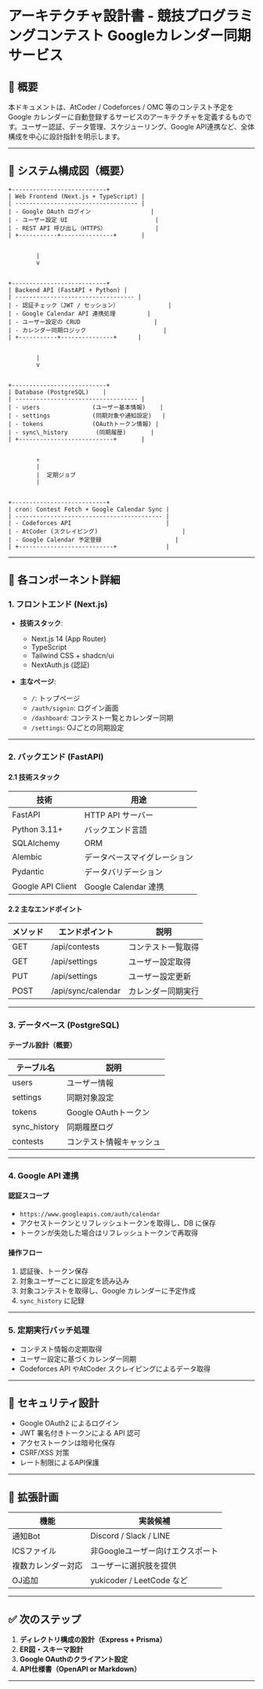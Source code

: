 # アーキテクチャ設計書 - 競技プログラミングコンテスト Googleカレンダー同期サービス

## 🧭 概要

本ドキュメントは、AtCoder / Codeforces / OMC 等のコンテスト予定を Google カレンダーに自動登録するサービスのアーキテクチャを定義するものです。ユーザー認証、データ管理、スケジューリング、Google API連携など、全体構成を中心に設計指針を明示します。

---

## 📐 システム構成図（概要）

```
+---------------------------+
| Web Frontend (Next.js + TypeScript) |
| ----------------------------------- |
| - Google OAuth ログイン                 |
| - ユーザー設定 UI                         |
| - REST API 呼び出し（HTTPS）              |
| +-----------+---------------+       |


        |
        v


+---------------------------+
| Backend API (FastAPI + Python) |
| ---------------------------------- |
| - 認証チェック（JWT / セッション）              |
| - Google Calendar API 連携処理         |
| - ユーザー設定の CRUD                     |
| - カレンダー同期ロジック                      |
| +-----------+---------------+      |


        |
        v


+---------------------------+
| Database (PostgreSQL)    |
| ----------------------------------- |
| - users               (ユーザー基本情報)    |
| - settings            (同期対象や通知設定)   |
| - tokens              (OAuthトークン情報) |
| - sync\_history        (同期履歴)       |
| +---------------------------+       |


        ↑
        |
        |  定期ジョブ
        |


+---------------------------+
| cron: Contest Fetch + Google Calendar Sync |
| ------------------------------------------ |
| - Codeforces API                           |
| - AtCoder (スクレイピング)                        |
| - Google Calendar 予定登録                     |
| +---------------------------+              |
```

---

## 🧩 各コンポーネント詳細

### 1. フロントエンド (Next.js)

- **技術スタック**:
  - Next.js 14 (App Router)
  - TypeScript
  - Tailwind CSS + shadcn/ui
  - NextAuth.js (認証)

- **主なページ**:
  - `/`: トップページ
  - `/auth/signin`: ログイン画面
  - `/dashboard`: コンテスト一覧とカレンダー同期
  - `/settings`: OJごとの同期設定

---

### 2. バックエンド (FastAPI)

#### 2.1 技術スタック

| 技術 | 用途 |
|------|------|
| FastAPI | HTTP API サーバー |
| Python 3.11+ | バックエンド言語 |
| SQLAlchemy | ORM |
| Alembic | データベースマイグレーション |
| Pydantic | データバリデーション |
| Google API Client | Google Calendar 連携 |

#### 2.2 主なエンドポイント

| メソッド | エンドポイント | 説明 |
|---------|----------------|------|
| GET     | /api/contests     | コンテスト一覧取得 |
| GET     | /api/settings     | ユーザー設定取得 |
| PUT     | /api/settings     | ユーザー設定更新 |
| POST    | /api/sync/calendar | カレンダー同期実行 |

---

### 3. データベース (PostgreSQL)

#### テーブル設計（概要）

| テーブル名 | 説明 |
|------------|------|
| users | ユーザー情報 |
| settings | 同期対象設定 |
| tokens | Google OAuthトークン |
| sync_history | 同期履歴ログ |
| contests | コンテスト情報キャッシュ |

---

### 4. Google API 連携

#### 認証スコープ

- `https://www.googleapis.com/auth/calendar`
- アクセストークンとリフレッシュトークンを取得し、DB に保存
- トークンが失効した場合はリフレッシュトークンで再取得

#### 操作フロー

1. 認証後、トークン保存
2. 対象ユーザーごとに設定を読み込み
3. 対象コンテストを取得し、Google カレンダーに予定作成
4. `sync_history` に記録

---

### 5. 定期実行バッチ処理

- コンテスト情報の定期取得
- ユーザー設定に基づくカレンダー同期
- Codeforces API やAtCoder スクレイピングによるデータ取得

---

## 🔐 セキュリティ設計

- Google OAuth2 によるログイン
- JWT 署名付きトークンによる API 認可
- アクセストークンは暗号化保存
- CSRF/XSS 対策
- レート制限によるAPI保護

---

## 🚀 拡張計画

| 機能 | 実装候補 |
|------|----------|
| 通知Bot | Discord / Slack / LINE |
| ICSファイル | 非Googleユーザー向けエクスポート |
| 複数カレンダー対応 | ユーザーに選択肢を提供 |
| OJ追加 | yukicoder / LeetCode など |

---

## ✅ 次のステップ

1. **ディレクトリ構成の設計（Express + Prisma）**
2. **ER図・スキーマ設計**
3. **Google OAuthのクライアント設定**
4. **API仕様書（OpenAPI or Markdown）**

---

```
